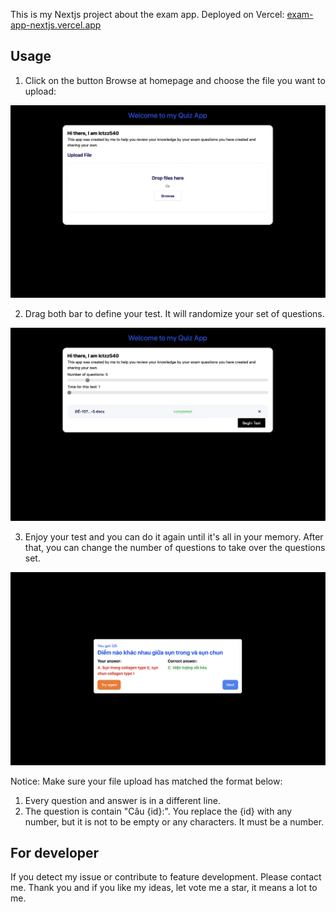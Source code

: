 This is my Nextjs project about the exam app. Deployed on Vercel: [exam-app-nextjs.vercel.app](exam-app-nextjs.vercel.app)

## Usage

1. Click on the button Browse at homepage and choose the file you want to upload:

![ScreenshotHomePage](./screenshot/Screenshot%202022-12-22%20at%2014.31.57.png)

2. Drag both bar to define your test. It will randomize your set of questions.

![ScreenshotHomePage](./screenshot/Screenshot%202022-12-22%20at%2014.37.56.png)

3. Enjoy your test and you can do it again until it's all in your memory. After that, you can change the number of questions to take over the questions set.

![ScreenshotHomePage](./screenshot/Screenshot%202022-12-22%20at%2014.57.03.png)

Notice: Make sure your file upload has matched the format below:
1. Every question and answer is in a different line.
2. The question is contain "Câu {id}:". You replace the {id} with any number, but it is not to be empty or any characters. It must be a number.

## For developer

If you detect my issue or contribute to feature development. Please contact me. Thank you and if you like my ideas, let vote me a star, it means a lot to me.